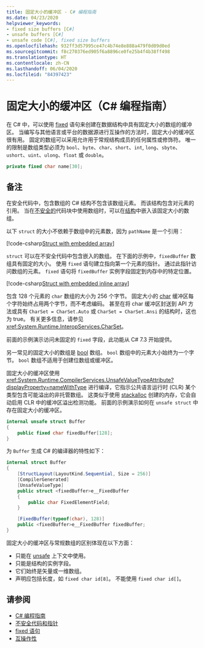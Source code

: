 ```yaml
---
title: 固定大小的缓冲区 - C# 编程指南
ms.date: 04/23/2020
helpviewer_keywords:
- fixed size buffers [C#]
- unsafe buffers [C#]
- unsafe code [C#], fixed size buffers
ms.openlocfilehash: 932ff3d57995ce47c4b74e8e888a479f0d09d0ed
ms.sourcegitcommit: f8c270376ed905f6a8896ce0fe25b4f4b38ff498
ms.translationtype: HT
ms.contentlocale: zh-CN
ms.lasthandoff: 06/04/2020
ms.locfileid: "84397423"
---
```

# <a name="fixed-size-buffers-c-programming-guide"></a>固定大小的缓冲区（C# 编程指南）

在 C# 中，可以使用 [fixed](../../language-reference/keywords/fixed-statement.md) 语句来创建在数据结构中具有固定大小的数组的缓冲区。 当编写与其他语言或平台的数据源进行互操作的方法时，固定大小的缓冲区很有用。 固定的数组可以采用允许用于常规结构成员的任何属性或修饰符。 唯一的限制是数组类型必须为 `bool`、`byte`、`char`、`short`、`int`, `long`、`sbyte`、`ushort`、`uint`、`ulong`、`float` 或 `double`。

```csharp
private fixed char name[30];
```

## <a name="remarks"></a>备注

在安全代码中，包含数组的 C# 结构不包含该数组元素。 而该结构包含对元素的引用。 当在[不安全的](../../language-reference/keywords/unsafe.md)代码块中使用数组时，可以在[结构](../../language-reference/builtin-types/struct.md)中嵌入该固定大小的数组。

以下 `struct` 的大小不依赖于数组中的元素数，因为 `pathName` 是一个引用：

[!code-csharp[Struct with embedded array](snippets/FixedKeywordExamples.cs#6)]

`struct` 可以在不安全代码中包含嵌入的数组。 在下面的示例中，`fixedBuffer` 数组具有固定的大小。 使用 `fixed` 语句建立指向第一个元素的指针。 通过此指针访问数组的元素。 `fixed` 语句将 `fixedBuffer` 实例字段固定到内存中的特定位置。

[!code-csharp[Struct with embedded inline array](snippets/FixedKeywordExamples.cs#7)]

包含 128 个元素的 `char` 数组的大小为 256 个字节。 固定大小的 [char](../../language-reference/builtin-types/char.md) 缓冲区每个字符始终占用两个字节，而不考虑编码。 甚至在将 char 缓冲区封送到 API 方法或具有 `CharSet = CharSet.Auto` 或 `CharSet = CharSet.Ansi` 的结构时，这也为 true。 有关更多信息，请参见<xref:System.Runtime.InteropServices.CharSet>。

前面的示例演示访问未固定的 `fixed` 字段，此功能从 C# 7.3 开始提供。

另一常见的固定大小的数组是 [bool](../../language-reference/builtin-types/bool.md) 数组。 `bool` 数组中的元素大小始终为一个字节。 `bool` 数组不适用于创建位数组或缓冲区。

固定大小的缓冲区使用 <xref:System.Runtime.CompilerServices.UnsafeValueTypeAttribute?displayProperty=nameWithType> 进行编译，它指示公共语言运行时 (CLR) 某个类型包含可能溢出的非托管数组。 这类似于使用 [stackalloc](../../language-reference/operators/stackalloc.md) 创建的内存，它会自动启用 CLR 中的缓冲区溢出检测功能。 前面的示例演示如何在 `unsafe struct` 中存在固定大小的缓冲区。

```csharp
internal unsafe struct Buffer
{
    public fixed char fixedBuffer[128];
}
```

为 `Buffer` 生成 C# 的编译器的特性如下：

```csharp
internal struct Buffer
{
    [StructLayout(LayoutKind.Sequential, Size = 256)]
    [CompilerGenerated]
    [UnsafeValueType]
    public struct <fixedBuffer>e__FixedBuffer
    {
        public char FixedElementField;
    }

    [FixedBuffer(typeof(char), 128)]
    public <fixedBuffer>e__FixedBuffer fixedBuffer;
}
```

固定大小的缓冲区与常规数组的区别体现在以下方面：

- 只能在 [unsafe](../../language-reference/keywords/unsafe.md) 上下文中使用。
- 只能是结构的实例字段。
- 它们始终是矢量或一维数组。
- 声明应包括长度，如 `fixed char id[8]`。 不能使用 `fixed char id[]`。

## <a name="see-also"></a>请参阅

- [C# 编程指南](../index.md)
- [不安全代码和指针](index.md)
- [fixed 语句](../../language-reference/keywords/fixed-statement.md)
- [互操作性](../interop/index.md)

